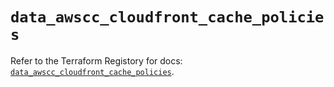 # `data_awscc_cloudfront_cache_policies`

Refer to the Terraform Registory for docs: [`data_awscc_cloudfront_cache_policies`](https://registry.terraform.io/providers/hashicorp/awscc/0.70.0/docs/data-sources/cloudfront_cache_policies).
